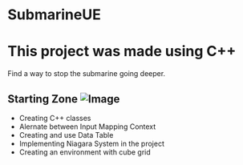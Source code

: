 # SubmarineUE
# This project was made using C++

Find a way to stop the submarine going deeper.

Starting Zone 
![Image](https://github.com/user-attachments/assets/41b34460-4df7-4940-8f41-673dacf34567)
---
- Creating C++ classes
- Alernate between Input Mapping Context
- Creating and use Data Table
- Implementing Niagara System in the project
- Creating an environment with cube grid


























